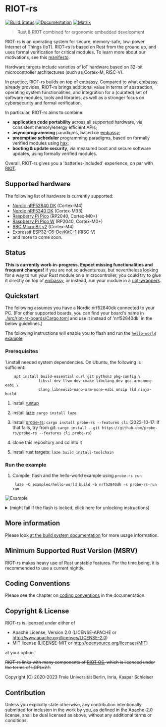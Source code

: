 # RIOT-rs
[![Build Status][build-badge]][build-info]
[![Documentation][doc-badge]][documentation-mdbook]
[![Matrix][matrix-badge]][matrix-link]

> Rust & RIOT combined for ergonomic embedded development

RIOT-rs is an operating system for secure, memory-safe, low-power Internet of Things (IoT).
RIOT-rs is based on Rust from the ground up, and uses formal verification
for critical modules. To learn more about our motivations, see this
[manifesto](https://future-proof-iot.github.io/RIOT-rs/dev/docs/book/manifesto.html).

Hardware targets include varieties of IoT hardware based on 
32-bit microcontroller architectures (such as Cortex-M, RISC-V).

In practice, RIOT-rs builds on top of [embassy](https://github.com/embassy-rs/embassy).
Compared to what [embassy](https://github.com/embassy-rs/embassy) already provides,
RIOT-rs brings additional value in terms of 
abstraction, operating system functionalities, 
and integration for a (curated) set of software modules, tools and libraries, as well as 
a stronger focus on cybersecurity and formal verification.
 
In particular, RIOT-rs aims to combine:

- **application code portability** across all supported hardware, via consistent memory/energy efficient APIs;
- **async programming** paradigms, based on [embassy](https://github.com/embassy-rs/embassy);
- **preemptive scheduler** programming paradigms, based on formally verified modules using [hax](https://hacspec.org/blog/posts/hax-v0-1/);
- **booting & update security**, via measured boot and secure software updates, using formally verified modules.

Overall, RIOT-rs gives you a 'batteries-included' experience, on par
with [RIOT](https://github.com/RIOT-OS/RIOT). 

## Supported hardware

The following list of hardware is currently supported:
 - [Nordic nRF52840 DK](https://www.nordicsemi.com/Products/Development-hardware/nRF52840-DK) (Cortex-M4)
 - [Nordic nRF5340 DK](https://www.nordicsemi.com/Products/Development-hardware/nRF5340-DK) (Cortex-M33)
 - [Raspberry Pi Pico](https://www.raspberrypi.com/products/raspberry-pi-pico/) (RP2040, Cortex-M0+)
 - [Raspberry Pi Pico W](https://www.raspberrypi.com/products/raspberry-pi-pico/) (RP2040, Cortex-M0+)
 - [BBC Micro:Bit v2](https://tech.microbit.org/hardware/2-0-revision/) (Cortex-M4)
 - [Expressif ESP32-C6-DevKitC-1](https://docs.espressif.com/projects/espressif-esp-dev-kits/en/latest/esp32c6/esp32-c6-devkitc-1/user_guide.html) (RISC-V)
 - and more to come soon.

## Status

**This is currently work-in-progress. Expect missing functionalities and frequent changes!** 
If you are not so adventurous, but nevertheless looking for a way 
to run your Rust module on a microcontroller, you could try to 
glue it directly on top of [embassy](https://github.com/embassy-rs/embassy), 
or instead, run your module in a [riot-wrappers](https://gitlab.com/etonomy/riot-wrappers).

## Quickstart

The following assumes you have a Nordic nrf52840dk connected to your PC.
(For other supported boards, you can find your board's name in
[./src/riot-rs-boards/Cargo.toml](https://github.com/future-proof-iot/RIOT-rs/blob/main/src/riot-rs-boards/Cargo.toml)
and use it instead of 'nrf52840dk' in the below guidelines.)

The following instructions will enable you to flash and run the [`hello-world`
example](https://github.com/future-proof-iot/RIOT-rs/tree/main/examples/hello-world):

### Prerequisites

1.install needed system dependencies. On Ubuntu, the following is sufficient:

        apt install build-essential curl git python3 pkg-config \
                   libssl-dev llvm-dev cmake libclang-dev gcc-arm-none-eabi \
                   clang libnewlib-nano-arm-none-eabi unzip lld ninja-build

1. install [rustup](https://rustup.rs/)

1. install [laze](https://github.com/kaspar030/laze): `cargo install laze`

1. install [probe-rs](https://github.com/probe-rs/probe-rs): `cargo install probe-rs --features cli`
   (2023-10-17: if that fails, try from git: `cargo install --git https://github.com/probe-rs/probe-rs --features cli probe-rs`)

1. clone this repository and cd into it

1. install rust targets: `laze build install-toolchain`

### Run the example

1. Compile, flash and the hello-world example using `probe-rs run`

        laze -C examples/hello-world build -b nrf52840dk -s probe-rs-run run

![Example](./doc/hello-world_render.svg)

<details>
<summary> (might fail if the flash is locked, click here for unlocking instructions) </summary>
This might fail due to a locked chip, e.g., on most nrf52840dk boards that are fresh from the factory.
In that case, the above command throws an error that ends with something like this:

```
An operation could not be performed because it lacked the permission to do so: erase_all
```

The chip can be unlocked using this command:

    laze -C examples/hello-world build -b nrf52840dk flash-erase-all
</details>

## More information

Please look [at the build system documentation](doc/build_system.md) for more usage
information.

## Minimum Supported Rust Version (MSRV)

RIOT-rs makes heavy use of Rust unstable features. For the time being, it is
recommended to use a current nightly.

## Coding Conventions

Please see the chapter on
[coding conventions](https://future-proof-iot.github.io/RIOT-rs/dev/docs/book/coding-conventions.html)
in the documentation.

## Copyright & License

RIOT-rs is licensed under either of

- Apache License, Version 2.0 (LICENSE-APACHE or http://www.apache.org/licenses/LICENSE-2.0)
- MIT license (LICENSE-MIT or http://opensource.org/licenses/MIT)

at your option.

~~RIOT-rs links with many components of [RIOT OS](https://github.com/RIOT-OS/RIOT),
which is licenced under the terms of LGPLv2.1.~~

Copyright (C) 2020-2023 Freie Universität Berlin, Inria, Kaspar Schleiser

## Contribution

Unless you explicitly state otherwise, any contribution intentionally submitted
for inclusion in the work by you, as defined in the Apache-2.0 license, shall
be dual licensed as above, without any additional terms or conditions.

[build-badge]: https://github.com/future-proof-iot/RIOT-rs/actions/workflows/main.yml/badge.svg
[build-info]: https://github.com/future-proof-iot/RIOT-rs/actions/workflows/main.yml
[matrix-badge]: https://img.shields.io/badge/chat-Matrix-brightgreen.svg
[matrix-link]: https://matrix.to/#/#RIOT-rs:matrix.org
[doc-badge]: https://img.shields.io/badge/Documentation-%F0%9F%93%94-blue
[documentation-mdbook]: https://future-proof-iot.github.io/RIOT-rs/dev/docs/book
